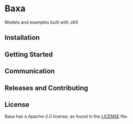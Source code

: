 # Baxa
Models and examples built with JAX

## Installation

## Getting Started

## Communication

## Releases and Contributing

## License
Baxa has a Apache-2.0 license, as found in the [LICENSE](LICENSE) file.